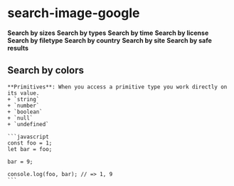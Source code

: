 # search-image-google

**Search by sizes**
**Search by types**
**Search by time**
**Search by license**
**Search by filetype**
**Search by country**
**Search by site**
**Search by safe results**

## Search by colors
    **Primitives**: When you access a primitive type you work directly on its value.
    + `string`
    + `number`
    + `boolean`
    + `null`
    + `undefined`

    ```javascript
    const foo = 1;
    let bar = foo;

    bar = 9;

    console.log(foo, bar); // => 1, 9
    ```

